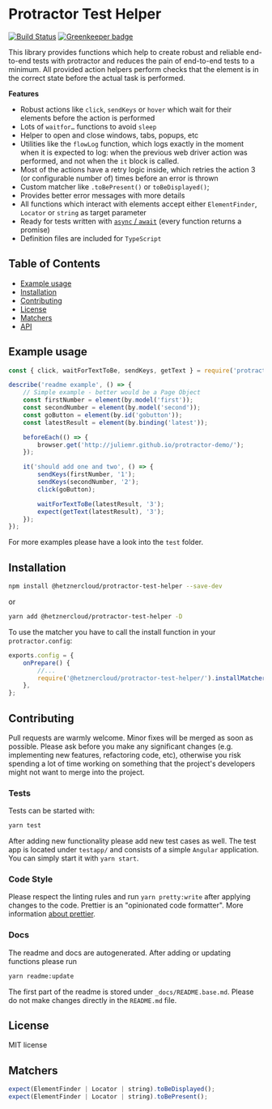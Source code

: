 # Protractor Test Helper

[![Build Status](https://travis-ci.com/hetznercloud/protractor-test-helper.svg?branch=master)](https://travis-ci.com/hetznercloud/protractor-test-helper)
[![Greenkeeper badge](https://badges.greenkeeper.io/hetznercloud/protractor-test-helper.svg)](https://greenkeeper.io/)

This library provides functions which help to create robust and reliable end-to-end tests with protractor
and reduces the pain of end-to-end tests to a minimum.
All provided action helpers perform checks that the element is in the correct state before the actual task is performed.

**Features**

* Robust actions like `click`, `sendKeys` or `hover` which wait for their elements before the action is performed
* Lots of `waitfor…` functions to avoid `sleep`
* Helper to open and close windows, tabs, popups, etc
* Utilities like the `flowLog` function, which logs exactly in the moment when it is expected to log: when the previous web driver action was performed, and not when the `it` block is called.
* Most of the actions have a retry logic inside, which retries the action 3 (or configurable number of) times before an error is thrown
* Custom matcher like `.toBePresent()` or `toBeDisplayed()`; 
* Provides better error messages with more details
* All functions which interact with elements accept either `ElementFinder`, `Locator` or `string` as target parameter
* Ready for tests written with [`async` / `await`](https://github.com/angular/protractor/blob/master/docs/async-await.md) (every function returns a promise)
* Definition files are included for `TypeScript`

## Table of Contents
* [Example usage](#example)
* [Installation](#installation)
* [Contributing](#contributing)
* [License](#license)
* [Matchers](#matchers)
* [API](#api)

<a id="example"></a>
## Example usage
```javascript
const { click, waitForTextToBe, sendKeys, getText } = require('protractor-test-helper');

describe('readme example', () => {
    // Simple example - better would be a Page Object
    const firstNumber = element(by.model('first'));
    const secondNumber = element(by.model('second'));
    const goButton = element(by.id('gobutton'));
    const latestResult = element(by.binding('latest'));

    beforeEach(() => {
        browser.get('http://juliemr.github.io/protractor-demo/');
    });

    it('should add one and two', () => {
        sendKeys(firstNumber, '1');
        sendKeys(secondNumber, '2');
        click(goButton);

        waitForTextToBe(latestResult, '3');
        expect(getText(latestResult), '3');
    });
});
```

For more examples please have a look into the `test` folder.

<a id="installation"></a>
## Installation
```bash
npm install @hetznercloud/protractor-test-helper --save-dev
```

or

```bash
yarn add @hetznercloud/protractor-test-helper -D
```

To use the matcher you have to call the install function in your `protractor.config`:

```js
exports.config = {
    onPrepare() {
        //...
        require('@hetznercloud/protractor-test-helper/').installMatcher();
    },
};
```

<a id="contributing"></a>
## Contributing
Pull requests are warmly welcome. Minor fixes will be merged as soon as possible.
Please ask before you make any significant changes (e.g. implementing new features, refactoring code, etc), 
otherwise you risk spending a lot of time working on something that the project's developers might not want to merge into the project.

### Tests
Tests can be started with:

```bash
yarn test
```

After adding new functionality please add new test cases as well. The test app is located under `testapp/` and consists of a simple `Angular` application. 
You can simply start it with `yarn start`.

### Code Style
Please respect the linting rules and run `yarn pretty:write` after applying changes to the code. 
Prettier is an "opinionated code formatter". More information [about prettier](https://prettier.io/).

### Docs
The readme and docs are autogenerated. After adding or updating functions please run

```bash
yarn readme:update
```

The first part of the readme is stored under `_docs/README.base.md`.
Please do not make changes directly in the `README.md` file.

<a id="license"></a>
## License
MIT license

<a id="matchers"></a>

## Matchers
```js
expect(ElementFinder | Locator | string).toBeDisplayed();
expect(ElementFinder | Locator | string).toBePresent();
```
